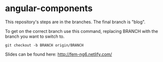 # angular-components

This repository's steps are in the branches. The final branch is "blog".

To get on the correct branch use this command, replacing BRANCH with the branch you want to switch to.

```
git checkout -b BRANCH origin/BRANCH
```

Slides can be found here: http://fem-ng6.netlify.com/
